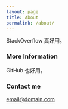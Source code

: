 ```yaml
---
layout: page
title: About
permalink: /about/
---
```


StackOverflow 真好用。

### More Information

GitHub 也好用。

### Contact me

[email@domain.com](mailto:email@domain.com)